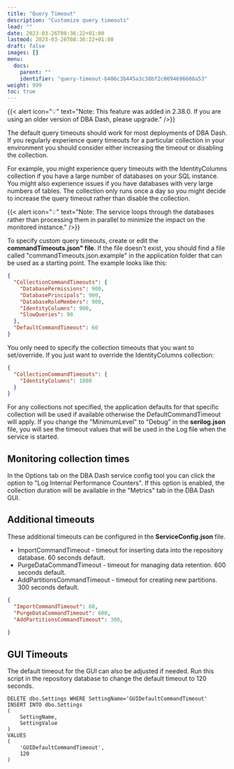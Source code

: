 ```yaml
---
title: "Query Timeout"
description: "Customize query timeouts"
lead: ""
date: 2023-03-26T08:36:22+01:00
lastmod: 2023-03-26T08:36:22+01:00
draft: false
images: []
menu:
  docs:
    parent: ""
    identifier: "query-timeout-b406c3b445a3c38bf2c0694696608a53"
weight: 999
toc: true
---
```

{{< alert icon="💡" text="Note: This feature was added in 2.38.0. If you are using an older version of DBA Dash, please upgrade." />}} 

The default query timeouts should work for most deployments of DBA Dash. If you regularly experience query timeouts for a particular collection in your environment you should consider either increasing the timeout or disabling the collection.  

For example, you might experience query timeouts with the IdentityColumns collection if you have a large number of databases on your SQL instance.  You might also experience issues if you have databases with very large numbers of tables.  The collection only runs once a day so you might decide to increase the query timeout rather than disable the collection.

{{< alert icon="💡" text="Note: The service loops through the databases rather than processing them in parallel to minimize the impact on the monitored instance." />}} 

To specify custom query timeouts, create or edit the **commandTimeouts.json" file**.  If the file doesn't exist, you should find a file called "commandTimeouts.json.example" in the application folder that can be used as a starting point.  The example looks like this:

```json
{
  "CollectionCommandTimeouts": {
    "DatabasePermissions": 900,
    "DatabasePrincipals": 900,
    "DatabaseRoleMembers": 900,
    "IdentityColumns": 900,
    "SlowQueries": 90
  },
  "DefaultCommandTimeout": 60
}
```

You only need to specify the collection timeouts that you want to set/override.  If you just want to override the IdentityColumns collection:

```json
{
  "CollectionCommandTimeouts": {
    "IdentityColumns": 1800
  }
}
```
For any collections not specified, the application defaults for that specific collection will be used if available otherwise the DefaultCommandTimeout will apply.  If you change the "MinimumLevel" to "Debug" in  the **serilog.json** file, you will see the timeout values that will be used in the Log file when the service is started.

## Monitoring collection times

In the Options tab on the DBA Dash service config tool you can click the option to "Log Internal Performance Counters".  If this option is enabled, the collection duration will be available in the "Metrics" tab in the DBA Dash GUI.

## Additional timeouts

These additional timeouts can be configured in the **ServiceConfig.json** file.

* ImportCommandTimeout - timeout for inserting data into the repository database.  60 seconds default.
* PurgeDataCommandTimeout - timeout for managing data retention.  600 seconds default.
* AddPartitionsCommandTimeout - timeout for creating new partitions. 300 seconds default.

```json
{
  "ImportCommandTimeout": 60,
  "PurgeDataCommandTimeout": 600,
  "AddPartitionsCommandTimeout": 300,
  
}
```

## GUI Timeouts

The default timeout for the GUI can also be adjusted if needed.  Run this script in the repository database to change the default timeout to 120 seconds.

```
DELETE dbo.Settings WHERE SettingName='GUIDefaultCommandTimeout'
INSERT INTO dbo.Settings
(
    SettingName,
    SettingValue
)
VALUES
(   
    'GUIDefaultCommandTimeout',  
    120
)
```